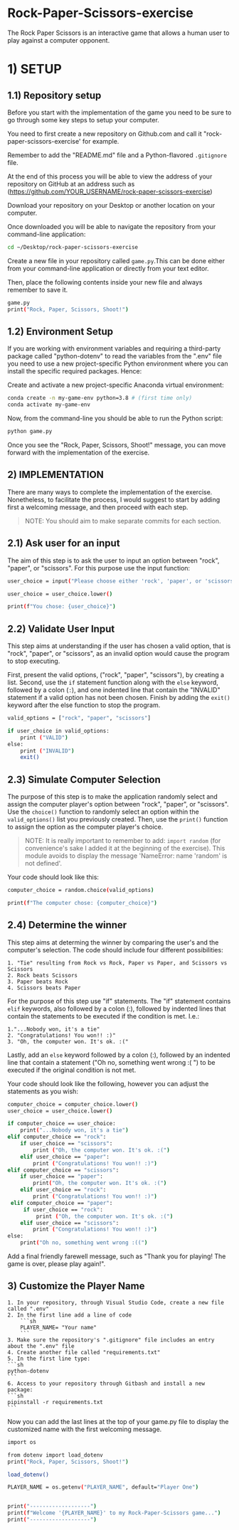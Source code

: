 # Rock-Paper-Scissors-exercise

The Rock Paper Scissors is an interactive game that allows a human user to play against a computer opponent. 

# 1) SETUP
## 1.1) Repository setup 
 
 Before you start with the implementation of the game you need to be sure to go through some key steps to setup your computer. 

You need to first create a new repository on Github.com and call it "rock-paper-scissors-exercise' for example. 

Remember to add the "README.md" file and a Python-flavored `.gitignore` file. 

At the end of this process you will be able to view the address of your repository on GitHub at an address such as (https://github.com/YOUR_USERNAME/rock-paper-scissors-exercise) 

Download your repository on your Desktop or another location on your computer. 

Once downloaded you will be able to navigate the repository from your command-line application: 

```sh
cd ~/Desktop/rock-paper-scissors-exercise
```

Create a new file in your repository called `game.py`.This can be done either from your command-line application or directly from your text editor. 

Then, place the following contents inside your new file and always remember to save it. 

```sh
game.py
print("Rock, Paper, Scissors, Shoot!")
```


## 1.2) Environment Setup 

If you are working with environment variables and requiring a third-party package called "python-dotenv" to read the variables from the ".env" file you need to use a new project-specific Python environment where you can install the specific required packages. Hence: 

Create and activate a new project-specific Anaconda virtual environment: 

```sh
conda create -n my-game-env python=3.8 # (first time only)
conda activate my-game-env
```

Now, from the command-line you should be able to run the Python script: 

```sh
python game.py
```

Once you see the "Rock, Paper, Scissors, Shoot!" message, you can move forward with the implementation of the exercise. 


## 2) IMPLEMENTATION 

There are many ways to complete the implementation of the exercise. Nonetheless, to facilitate the process, I would suggest to start by adding first a welcoming message, and then proceed with each step. 

> NOTE: You should aim to make separate commits for each section. 

## 2.1) Ask user for an input 

The aim of this step is to ask the user to input an option between "rock", "paper", or "scissors". For this purpose use the input function: 

```sh
user_choice = input("Please choose either 'rock', 'paper', or 'scissors': ")

user_choice = user_choice.lower()

print(f"You chose: {user_choice}")
```

## 2.2) Validate User Input 

This step aims at understanding if the user has chosen a valid option, that is "rock", "paper", or "scissors", as an invalid option would cause the program to stop executing. 

First, present the valid options, ("rock", "paper", "scissors"), by creating a list.
Second, use the `if` statement function along with the `else` keyword, followed by a colon (`:`), and one indented line that contain the "INVALID" statement if a valid option has not been chosen. 
Finish by adding the `exit()` keyword after the else function to stop the program. 

```sh 
valid_options = ["rock", "paper", "scissors"]

if user_choice in valid_options: 
    print ("VALID")
else:
    print ("INVALID")
    exit()
```

## 2.3) Simulate Computer Selection 

The purpose of this step is to make the application randomly select and assign the computer player's option between "rock", "paper", or "scissors". 
Use the `choice()` function to randomly select an option within the `valid_options()` list you previously created. 
Then, use the `print()` function to assign the option as the computer player's choice. 

> NOTE: It is really important to remember to add: `import random` (for convenience's sake I added it at the beginning of the exercise). This module avoids to display the message 'NameError: name 'random' is not defined'. 

Your code should look like this: 

```sh
computer_choice = random.choice(valid_options)

print(f"The computer chose: {computer_choice}")
```

## 2.4) Determine the winner 

This step aims at determing the winner by comparing the user's and the computer's selection. The code should include four different possibilities: 

    1. "Tie" resulting from Rock vs Rock, Paper vs Paper, and Scissors vs Scissors
    2. Rock beats Scissors 
    3. Paper beats Rock
    4. Scissors beats Paper 

For the purpose of this step use "if" statements. The "if" statement contains `elif` keywords, also followed by a colon (:), followed by indented lines that contain the statements to be executed if the condition is met. I.e.:
    
    1."...Nobody won, it's a tie"
    2. "Congratulations! You won!! :)"
    3. "Oh, the computer won. It's ok. :("

Lastly, add an `else` keyword followed by a colon (:), followed by an indented line that contain a statement ("Oh no, something went wrong :( ") to be executed if the original condition is not met. 

Your code should look like the following, however you can adjust the statements as you wish: 

```sh 
computer_choice = computer_choice.lower()
user_choice = user_choice.lower()

if computer_choice == user_choice:
    print("...Nobody won, it's a tie")
elif computer_choice == "rock":
    if user_choice == "scissors":
        print ("Oh, the computer won. It's ok. :(")
    elif user_choice == "paper":
        print ("Congratulations! You won!! :)")
elif computer_choice == "scissors":
    if user_choice == "paper":
        print("Oh, the computer won. It's ok. :(")
    elif user_choice == "rock":
        print ("Congratulations! You won!! :)")
 elif computer_choice == "paper":
     if user_choice == "rock":
         print ("Oh, the computer won. It's ok. :(")
    elif user_choice == "scissors":
        print ("Congratulations! You won!! :)")
else: 
    print("Oh no, something went wrong :((")
```


Add a final friendly farewell message, such as "Thank you for playing! The game is over, please play again!". 

## 3) Customize the Player Name 

    1. In your repository, through Visual Studio Code, create a new file called ".env"
    2. In the first line add a line of code 
        ```sh 
        PLAYER_NAME= "Your name"
        ```
    3. Make sure the repository's ".gitignore" file includes an entry about the ".env" file
    4. Create another file called "requirements.txt"
    5. In the first line type:
    ```sh
    python-dotenv
    ```
    6. Access to your repository through Gitbash and install a new package:
    ```sh
    pipinstall -r requirements.txt 
    ```
Now you can add the last lines at the top of your game.py file to display the customized name with the first welcoming message. 

```sh 
import os 

from dotenv import load_dotenv
print("Rock, Paper, Scissors, Shoot!")

load_dotenv()

PLAYER_NAME = os.getenv("PLAYER_NAME", default="Player One")


print("-------------------")
print(f"Welcome '{PLAYER_NAME}' to my Rock-Paper-Scissors game...")
print("-------------------")
```
